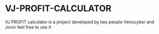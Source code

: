 # VJ-PROFIT-CALCULATOR
VJ PROFIT calculator is a project developed by two people Venocyber and Jovin feel free to use it
